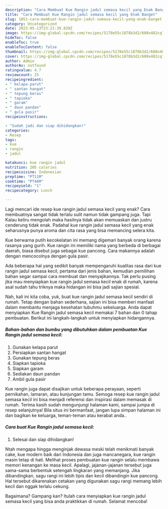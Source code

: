 ```yaml
---
description: "Cara Membuat Kue Rangin jadul semasa kecil yang Enak Banget"
title: "Cara Membuat Kue Rangin jadul semasa kecil yang Enak Banget"
slug: 1051-cara-membuat-kue-rangin-jadul-semasa-kecil-yang-enak-banget
category: Uncategorized
date: 2023-05-13T23:21:39.839Z
image: https://img-global.cpcdn.com/recipes/5178e55c1878b3d2/680x482cq70/kue-rangin-jadul-semasa-kecil-foto-resep-utama.jpg
hideToc: false
enableToc: true
enableTocContent: false
thumbnail: https://img-global.cpcdn.com/recipes/5178e55c1878b3d2/680x482cq70/kue-rangin-jadul-semasa-kecil-foto-resep-utama.jpg
cover: https://img-global.cpcdn.com/recipes/5178e55c1878b3d2/680x482cq70/kue-rangin-jadul-semasa-kecil-foto-resep-utama.jpg
author: Admin
authorAv: notfound
ratingvalue: 4.7
reviewcount: 25
recipeingredient:
- " kelapa parut"
- " santan hangat"
- " tepung beras"
- " tapioka"
- " garam"
- " daun pandan"
- " gula pasir"
recipeinstructions:

- "Sudah jadi dan siap dihidangkan!"
categories:
- Resep
tags:
- kue
- rangin
- jadul

katakunci: kue rangin jadul 
nutrition: 205 calories
recipecuisine: Indonesian
preptime: "PT11M"
cooktime: "PT46M"
recipeyield: "1"
recipecategory: Lunch

---
```



Lagi mencari ide resep kue rangin jadul semasa kecil yang enak? Cara membuatnya sangat tidak terlalu sulit namun tidak gampang juga. Tapi Kalau keliru mengolah maka hasilnya tidak akan memuaskan dan justru cenderung tidak enak. Padahal kue rangin jadul semasa kecil yang enak seharusnya punya aroma dan cita rasa yang bisa memancing selera kita.


Kue berwarna putih kecokelatan ini memang digemari banyak orang karena rasanya yang gurih. Kue rangin ini memiliki nama yang berbeda di berbagai daerah, biasa disebut juga sebagai kue pancong. Cara makannya adalah dengan mencocolnya dengan gula pasir.

Ada beberapa hal yang sedikit banyak mempengaruhi kualitas rasa dari kue rangin jadul semasa kecil, pertama dari jenis bahan, kemudian pemilihan bahan segar sampai cara membuat dan menyajikannya. Tak perlu pusing jika mau menyiapkan kue rangin jadul semasa kecil enak di rumah, karena asal sudah tahu triknya maka hidangan ini bisa jadi sajian spesial.


Nah, kali ini kita coba, yuk, buat kue rangin jadul semasa kecil sendiri di rumah. Tetap dengan bahan sederhana, sajian ini bisa memberi manfaat dalam membantu menjaga kesehatan tubuhmu sekeluarga. Anda dapat menyiapkan Kue Rangin jadul semasa kecil memakai 7 bahan dan 0 tahap pembuatan. Berikut ini langkah-langkah untuk menyiapkan hidangannya.

<!--inarticleads1-->

##### Bahan-bahan dan bumbu yang dibutuhkan dalam pembuatan Kue Rangin jadul semasa kecil:

1. Gunakan  kelapa parut
1. Persiapkan  santan hangat
1. Gunakan  tepung beras
1. Siapkan  tapioka
1. Siapkan  garam
1. Sediakan  daun pandan
1. Ambil  gula pasir


Kue rangin juga dapat disajikan untuk beberapa perayaan, seperti pernikahan, lamaran, atau kunjungan tamu. Semoga resep kue rangin jadul semasa kecil ini bisa menjadi referensi dan inspirasi dalam memasak di rumah. Terima kasih sudah mengunjungi halaman kami, sampai jumpa di resep selanjutnya! Bila situs ini bermanfaat, jangan lupa simpan halaman ini dan bagikan ke keluarga, teman-teman atau kerabat anda.. 

<!--inarticleads2-->

##### Cara buat Kue Rangin jadul semasa kecil:


1. Selesai dan siap dihidangkan!

Ntah mengapa hingga menginjak dewasa meski telah menikmati banyak cake, kue modern baik dari Indonesia dan juga mancanegara, kue rangin masin tetap di hati. Melihat proses pembuatan kue rangin selalu membawa memori kenangan ke masa kecil. Apalagi, jajanan-jajanan tersebut juga sama-sama berbentuk setengah lingkaran yang memanjang. Jika dibandingkan, sagu rangi ini lebih tipis dan kecil dibandingin kue pancong. Hal tersebut dikarenakan cetakan yang digunakan sagu rangi memang lebih kecil dan nggak terlalu cekung. 

Bagaimana? Gampang kan? Itulah cara menyiapkan kue rangin jadul semasa kecil yang bisa anda praktikkan di rumah. Selamat mencoba!
